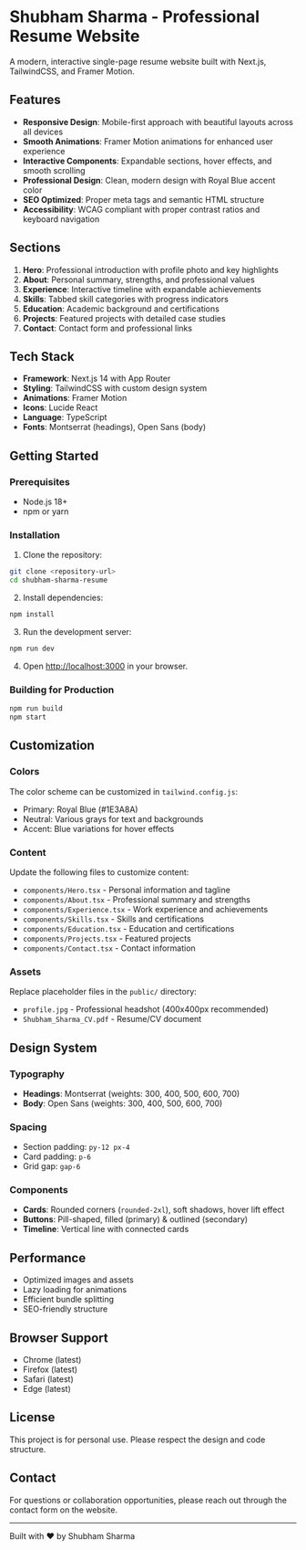 # Shubham Sharma - Professional Resume Website

A modern, interactive single-page resume website built with Next.js, TailwindCSS, and Framer Motion.

## Features

- **Responsive Design**: Mobile-first approach with beautiful layouts across all devices
- **Smooth Animations**: Framer Motion animations for enhanced user experience
- **Interactive Components**: Expandable sections, hover effects, and smooth scrolling
- **Professional Design**: Clean, modern design with Royal Blue accent color
- **SEO Optimized**: Proper meta tags and semantic HTML structure
- **Accessibility**: WCAG compliant with proper contrast ratios and keyboard navigation

## Sections

1. **Hero**: Professional introduction with profile photo and key highlights
2. **About**: Personal summary, strengths, and professional values
3. **Experience**: Interactive timeline with expandable achievements
4. **Skills**: Tabbed skill categories with progress indicators
5. **Education**: Academic background and certifications
6. **Projects**: Featured projects with detailed case studies
7. **Contact**: Contact form and professional links

## Tech Stack

- **Framework**: Next.js 14 with App Router
- **Styling**: TailwindCSS with custom design system
- **Animations**: Framer Motion
- **Icons**: Lucide React
- **Language**: TypeScript
- **Fonts**: Montserrat (headings), Open Sans (body)

## Getting Started

### Prerequisites

- Node.js 18+ 
- npm or yarn

### Installation

1. Clone the repository:
```bash
git clone <repository-url>
cd shubham-sharma-resume
```

2. Install dependencies:
```bash
npm install
```

3. Run the development server:
```bash
npm run dev
```

4. Open [http://localhost:3000](http://localhost:3000) in your browser.

### Building for Production

```bash
npm run build
npm start
```

## Customization

### Colors
The color scheme can be customized in `tailwind.config.js`:
- Primary: Royal Blue (#1E3A8A)
- Neutral: Various grays for text and backgrounds
- Accent: Blue variations for hover effects

### Content
Update the following files to customize content:
- `components/Hero.tsx` - Personal information and tagline
- `components/About.tsx` - Professional summary and strengths
- `components/Experience.tsx` - Work experience and achievements
- `components/Skills.tsx` - Skills and certifications
- `components/Education.tsx` - Education and certifications
- `components/Projects.tsx` - Featured projects
- `components/Contact.tsx` - Contact information

### Assets
Replace placeholder files in the `public/` directory:
- `profile.jpg` - Professional headshot (400x400px recommended)
- `Shubham_Sharma_CV.pdf` - Resume/CV document

## Design System

### Typography
- **Headings**: Montserrat (weights: 300, 400, 500, 600, 700)
- **Body**: Open Sans (weights: 300, 400, 500, 600, 700)

### Spacing
- Section padding: `py-12 px-4`
- Card padding: `p-6`
- Grid gap: `gap-6`

### Components
- **Cards**: Rounded corners (`rounded-2xl`), soft shadows, hover lift effect
- **Buttons**: Pill-shaped, filled (primary) & outlined (secondary)
- **Timeline**: Vertical line with connected cards

## Performance

- Optimized images and assets
- Lazy loading for animations
- Efficient bundle splitting
- SEO-friendly structure

## Browser Support

- Chrome (latest)
- Firefox (latest)
- Safari (latest)
- Edge (latest)

## License

This project is for personal use. Please respect the design and code structure.

## Contact

For questions or collaboration opportunities, please reach out through the contact form on the website.

---

Built with ❤️ by Shubham Sharma
